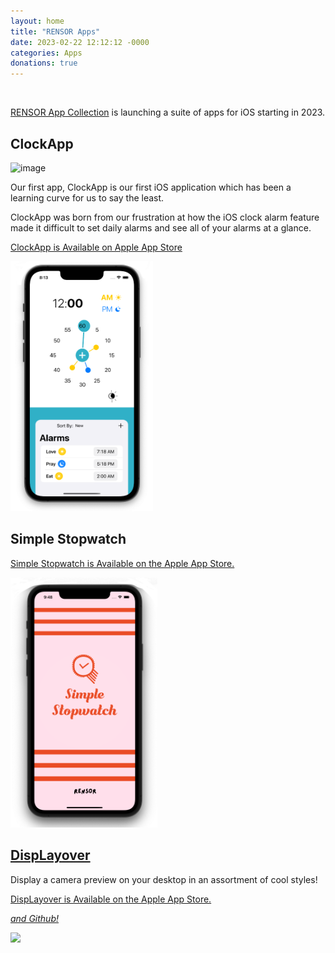 ```yaml
---
layout: home
title: "RENSOR Apps"
date: 2023-02-22 12:12:12 -0000
categories: Apps
donations: true
---
```


<!-- ![image](https://user-images.githubusercontent.com/92299/220574713-c0d4f0c3-a284-410f-a59e-d3b5a84e47ba.png) --> 

<br>

[RENSOR App Collection](https://apps.apple.com/us/developer/lauren-harris/id1620828813) is launching a suite of apps for iOS starting in 2023.


## ClockApp

![image](https://user-images.githubusercontent.com/92299/220574806-efecbde8-0ea5-4b81-bddf-9fe7b43da2ee.png)

Our first app, ClockApp is our first iOS application which has been a learning curve for us to say the least.

ClockApp was born from our frustration at how the iOS clock alarm feature made it difficult to set daily alarms
and see all of your alarms at a glance. 

[ClockApp is Available on Apple App Store](https://apps.apple.com/us/app/clockapp/id1665577014)

<img style="height: 400px;" src="/assets/images/eat_pray_love.png?1" />


## Simple Stopwatch

[Simple Stopwatch is Available on the Apple App Store.](https://apps.apple.com/app/id6448793559)

<img style="height: 400px;" src="/assets/images/stopwatch-simple-cropped.png" />


## [DispLayover](/pages/displayover)

Display a camera preview on your desktop in an assortment of cool styles!

[DispLayover is Available on the Apple App Store.](https://apps.apple.com/au/app/displayover/id6471848731?mt=12)

*[and Github!](https://github.com/rensorapps/displayover#-displayover)*

<img style="width: auto;" src="https://user-images.githubusercontent.com/92299/282210086-a3e648e8-4b3d-4aea-b7e6-eb548e29d314.png" />


